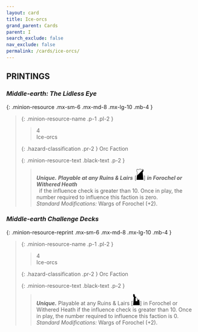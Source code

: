 ```yaml
---
layout: card
title: Ice-orcs
grand_parent: Cards
parent: I
search_exclude: false
nav_exclude: false
permalink: /cards/ice-orcs/
---
```


## PRINTINGS


### _Middle-earth: The Lidless Eye_

{: .minion-resource .mx-sm-6 .mx-md-8 .mx-lg-10 .mb-4 }
> {: .minion-resource-name .p-1 .pl-2 }
> > <div class="hazard-mp">4</div>
> > <div class="card-name">Ice-orcs</div>
>
> {: .hazard-classification .pr-2 }
> Orc Faction
>
> {: .minion-resource-text .black-text .p-2 }
> > _**Unique.**_ ***Playable at any Ruins & Lairs*** <nobr>[<img src="/assets/images/shadow-hold.svg">]</nobr> ***in Forochel or Withered Heath*** <br>&ensp;if the influence check is greater than 10. Once in play, the number required to influence this faction is zero. <br>_Standard Modifications:_ Wargs of Forochel (+2). 
> 

### _Middle-earth Challenge Decks_

{: .minion-resource-reprint .mx-sm-6 .mx-md-8 .mx-lg-10 .mb-4 }
> {: .minion-resource-name .p-1 .pl-2 }
> > <div class="hazard-mp">4</div>
> > <div class="card-name">Ice-orcs</div>
>
> {: .hazard-classification .pr-2 }
> Orc Faction
>
> {: .minion-resource-text .black-text .p-2 }
> > _**Unique.**_ Playable at any Ruins & Lairs <nobr>[<img src="/assets/images/ruinlair.svg">]</nobr> in Forochel or Withered Heath if the influence check is greater than 10. Once in play, the number required to influence this faction is 0. <br>_Standard Modifications:_ Wargs of Forochel (+2). 
> 
